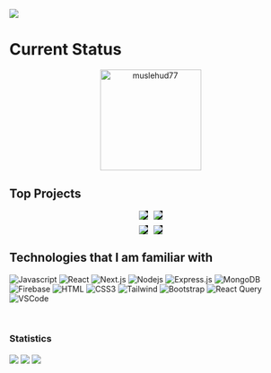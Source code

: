 <!-- banner -->
  <a target="_blank" href="https://www.linkedin.com/in/muslehud777/"><img src="https://github.com/Muslehud77/Muslehud77/blob/main/Assets/banner-muslehud77.gif?raw=true" height="auto"  style="border-radius:1%"></a>




 # Current Status


<p  align="center"><img align="center" height="180em" src="https://github-readme-streak-stats.herokuapp.com?user=muslehud77&theme=black-ice&hide_border=true&date_format=j%20M%5B%20Y%5D&card_width=1000&background=45%2C070076%2C000000" alt="muslehud77" /></p>

<!-- ![Jokes Card](https://readme-jokes.vercel.app/api?hideBorder&qColor=%23fff&aColor=%23c4c4c4) -->

<!-- pinned -->
## Top Projects 
<div style="display: flex;justify-content: center ;gap:10px">
     <a target="_blank" href="https://github.com/Muslehud77/photoberry-story">
  <img align="center" style="background-color: black;" src="https://github-readme-stats.vercel.app/api/pin/?username=muslehud77&repo=photoberry-story" />
</a>
 <a target="_blank" href="https://github.com/Muslehud77/Device-Dynasty">
  <img align="center" style="background-color: black;" src="https://github-readme-stats.vercel.app/api/pin/?username=muslehud77&repo=Device-Dynasty&theme=dark" />
</a>
  </div>
<div style="display: flex;justify-content: center ;gap:10px;margin-top:10px">
    <a target="_blank" href="https://github.com/Muslehud77/Crystal-cup-cafe">
  <img align="center" style="background-color: black;" src="https://github-readme-stats.vercel.app/api/pin/?username=muslehud77&repo=Crystal-cup-cafe&theme=dark" />
</a>
 <a target="_blank" href="https://github.com/Muslehud77/Talent-Sphere-Contest-Related-App">
  <img align="center" style="background-color: black;" src="https://github-readme-stats.vercel.app/api/pin/?username=muslehud77&repo=Talent-Sphere-Contest-Related-App" />
</a>
  </div>


<!-- use to code -->
## Technologies that I am familiar with

![Javascript](https://img.shields.io/badge/Javascript-F0DB4F?style=for-the-badge&labelColor=black&logo=javascript&logoColor=F0DB4F)
![React](https://img.shields.io/badge/-React-61DBFB?style=for-the-badge&labelColor=black&logo=react&logoColor=61DBFB)
![Next.js](https://img.shields.io/badge/next.js-000000?style=for-the-badge&logo=nextdotjs&logoColor=white)
![Nodejs](https://img.shields.io/badge/Nodejs-3C873A?style=for-the-badge&labelColor=black&logo=node.js&logoColor=3C873A)
![Express.js](https://img.shields.io/badge/Express.js-000000?style=for-the-badge&logo=express&logoColor=white)
![MongoDB](https://img.shields.io/badge/MongoDB-4EA94B?style=for-the-badge&logo=mongodb&logoColor=white)
![Firebase](https://img.shields.io/badge/Firebase-FFFFF?style=for-the-badge&logo=firebase&logoColor=white)
![HTML](https://img.shields.io/badge/HTML5-E34F26?style=for-the-badge&logo=html5&logoColor=white)
![CSS3](https://img.shields.io/badge/CSS3-1572B6?style=for-the-badge&logo=css3&logoColor=white)
![Tailwind](https://img.shields.io/badge/Tailwind_CSS-092749?style=for-the-badge&logo=tailwindcss&logoColor=06B6D4&labelColor=000000)
![Bootstrap](https://img.shields.io/badge/Bootstrap-563D7C?style=for-the-badge&logo=bootstrap&logoColor=white)
![React Query](https://img.shields.io/badge/-Tanstack_query-FF4154?style=for-the-badge&logo=react%20query&logoColor=white)
![VSCode](https://img.shields.io/badge/Visual_Studio-0078d7?style=for-the-badge&logo=visual%20studio&logoColor=white)


<br/>



<!-- statistics -->

<h3 >Statistics</h3>


<img align="center" src="https://github-readme-activity-graph.vercel.app/graph?username=muslehud77&theme=high-contrast" />

<img align="center" src="https://api.githubtrends.io/user/svg/Muslehud77/repos?time_range=one_year&group=other&loc_metric=changed&theme=dark" />
<img align="center" src="https://api.githubtrends.io/user/svg/Muslehud77/langs?time_range=one_year&include_private=True&group=other&loc_metric=changed&theme=dark" />



